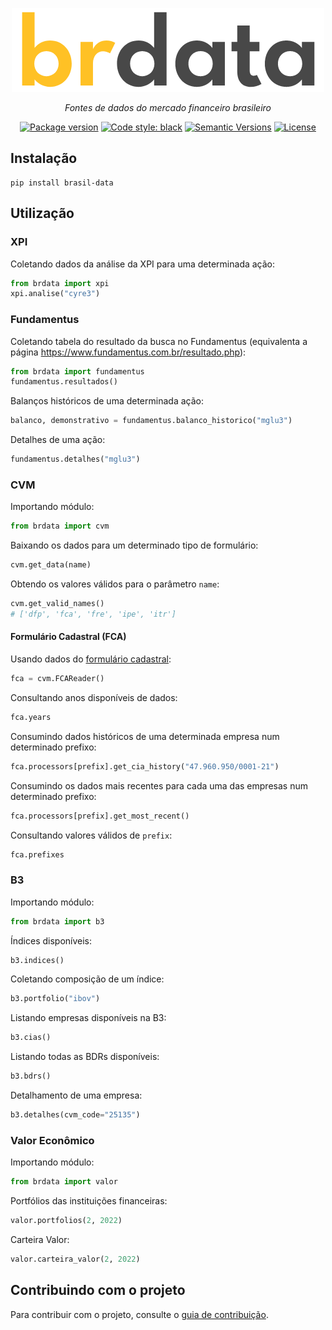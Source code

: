 <p align="center">
  <a href="https://github.com/gabrielguarisa/brdata"><img src="https://raw.githubusercontent.com/gabrielguarisa/brdata/0bd34000bf29bd5b93aee011f368bc0385680c58/logo.png?token=GHSAT0AAAAAABPPKYT7BQBOVDJG3NYYQKNOYQ5JIZA" alt="brdata"></a>
</p>
<p align="center">
    <em>Fontes de dados do mercado financeiro brasileiro</em>
</p>

<div align="center">

[![Package version](https://img.shields.io/pypi/v/brasil-data?color=%2334D058&label=pypi%20package)](https://pypi.org/project/brasil-data/)
[![Code style: black](https://img.shields.io/badge/code%20style-black-000000.svg)](https://github.com/psf/black)
[![Semantic Versions](https://img.shields.io/badge/%20%20%F0%9F%93%A6%F0%9F%9A%80-semantic--versions-e10079.svg)](https://github.com/gabrielguarisa/brdata/releases)
[![License](https://img.shields.io/github/license/gabrielguarisa/brdata)](https://github.com/gabrielguarisa/brdata/blob/main/LICENSE)

</div>

## Instalação

```shell
pip install brasil-data
```

## Utilização

### XPI

Coletando dados da análise da XPI para uma determinada ação:

```python
from brdata import xpi
xpi.analise("cyre3")
```

### Fundamentus

Coletando tabela do resultado da busca no Fundamentus (equivalenta a página https://www.fundamentus.com.br/resultado.php):

```python
from brdata import fundamentus
fundamentus.resultados()
```

Balanços históricos de uma determinada ação:

```python
balanco, demonstrativo = fundamentus.balanco_historico("mglu3")
```

Detalhes de uma ação:

```python
fundamentus.detalhes("mglu3")
```

### CVM


Importando módulo:

```python
from brdata import cvm
```

Baixando os dados para um determinado tipo de formulário:

```python
cvm.get_data(name)
```

Obtendo os valores válidos para o parâmetro `name`:

```python
cvm.get_valid_names()
# ['dfp', 'fca', 'fre', 'ipe', 'itr']
```
#### Formulário Cadastral (FCA)

Usando dados do [formulário cadastral](https://dados.gov.br/dataset/cia_aberta-doc-fca):

```python
fca = cvm.FCAReader()
```

Consultando anos disponíveis de dados:

```python
fca.years
```

Consumindo dados históricos de uma determinada empresa num determinado prefixo:

```python
fca.processors[prefix].get_cia_history("47.960.950/0001-21")
```

Consumindo os dados mais recentes para cada uma das empresas num determinado prefixo:

```python
fca.processors[prefix].get_most_recent()
```

Consultando valores válidos de `prefix`:

```python
fca.prefixes
```

### B3

Importando módulo:

```python
from brdata import b3
```

Índices disponíveis:

```python
b3.indices()
```

Coletando composição de um índice:

```python
b3.portfolio("ibov")
```

Listando empresas disponíveis na B3:

```python
b3.cias()
```

Listando todas as BDRs disponíveis:

```python
b3.bdrs()
```

Detalhamento de uma empresa:

```python
b3.detalhes(cvm_code="25135")
```

### Valor Econômico

Importando módulo:

```python
from brdata import valor
```

Portfólios das instituições financeiras:

```python
valor.portfolios(2, 2022)
```

Carteira Valor:

```python
valor.carteira_valor(2, 2022)
```

## Contribuindo com o projeto

Para contribuir com o projeto, consulte o [guia de contribuição](https://github.com/gabrielguarisa/brdata/blob/main/CONTRIBUTING.md).